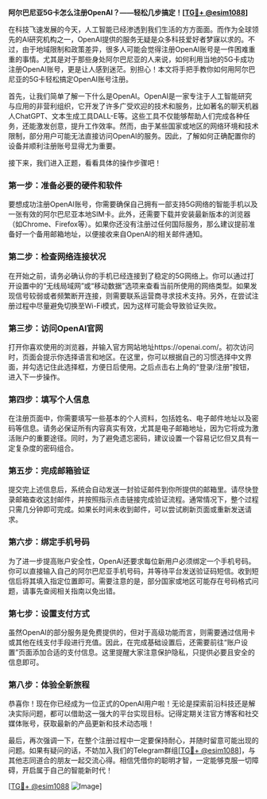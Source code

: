 **阿尔巴尼亚5G卡怎么注册OpenAI？——轻松几步搞定！[[TG💪+ @esim1088](https://t.me/s/esim1088)]**

在科技飞速发展的今天，人工智能已经渗透到我们生活的方方面面。而作为全球领先的AI研究机构之一，OpenAI提供的服务无疑是众多科技爱好者梦寐以求的。不过，由于地域限制和政策差异，很多人可能会觉得注册OpenAI账号是一件困难重重的事情。尤其是对于那些身处阿尔巴尼亚的人来说，如何利用当地的5G卡成功注册OpenAI账号，更是让人感到迷茫。别担心！本文将手把手教你如何用阿尔巴尼亚的5G卡轻松搞定OpenAI账号注册。

首先，让我们简单了解一下什么是OpenAI。OpenAI是一家专注于人工智能研究与应用的非营利组织，它开发了许多广受欢迎的技术和服务，比如著名的聊天机器人ChatGPT、文本生成工具DALL-E等。这些工具不仅能够帮助人们完成各种任务，还能激发创意，提升工作效率。然而，由于某些国家或地区的网络环境和技术限制，部分用户可能无法直接访问OpenAI的服务。因此，了解如何正确配置你的设备并顺利注册账号显得尤为重要。

接下来，我们进入正题，看看具体的操作步骤吧！

### 第一步：准备必要的硬件和软件

要想成功注册OpenAI账号，你需要确保自己拥有一部支持5G网络的智能手机以及一张有效的阿尔巴尼亚本地SIM卡。此外，还需要下载并安装最新版本的浏览器（如Chrome、Firefox等）。如果你还没有注册过任何国际服务，那么建议提前准备好一个备用邮箱地址，以便接收来自OpenAI的相关邮件通知。

### 第二步：检查网络连接状况

在开始之前，请务必确认你的手机已经连接到了稳定的5G网络上。你可以通过打开设置中的“无线局域网”或“移动数据”选项来查看当前所使用的网络类型。如果发现信号较弱或者频繁断开连接，则需要联系运营商寻求技术支持。另外，在尝试注册过程中尽量避免切换至Wi-Fi模式，因为这样可能会导致验证失败。

### 第三步：访问OpenAI官网

打开你喜欢使用的浏览器，并输入官方网站地址https://openai.com/。初次访问时，页面会提示你选择语言和地区。在这里，你可以根据自己的习惯选择中文界面，并勾选记住此选择框，方便日后使用。之后点击右上角的“登录/注册”按钮，进入下一步操作。

### 第四步：填写个人信息

在注册页面中，你需要填写一些基本的个人资料，包括姓名、电子邮件地址以及密码等信息。请务必保证所有内容真实有效，尤其是电子邮箱地址，因为它将成为激活账户的重要途径。同时，为了避免遗忘密码，建议设置一个容易记忆但又具有一定复杂度的密码组合。

### 第五步：完成邮箱验证

提交完上述信息后，系统会自动发送一封验证邮件到你所提供的邮箱里。请尽快登录邮箱查收这封邮件，并按照指示点击链接完成验证流程。通常情况下，整个过程只需几分钟即可完成。如果长时间未收到邮件，可以尝试刷新页面或重新发送请求。

### 第六步：绑定手机号码

为了进一步提高账户安全性，OpenAI还要求每位新用户必须绑定一个手机号码。你可以直接输入自己的阿尔巴尼亚手机号码，并等待平台发送验证码短信。收到短信后将其填入指定位置即可。需要注意的是，部分国家或地区可能存在号码格式问题，请事先查阅相关指南以免出错。

### 第七步：设置支付方式

虽然OpenAI的部分服务是免费提供的，但对于高级功能而言，则需要通过信用卡或其他在线支付手段进行充值。因此，在完成基础设置后，还需要前往“账户设置”页面添加合适的支付信息。这里提醒大家注意保护隐私，只提供必要且安全的信息即可。

### 第八步：体验全新旅程

恭喜你！现在你已经成为一位正式的OpenAI用户啦！无论是探索前沿科技还是解决实际问题，都可以借助这一强大的平台实现目标。记得定期关注官方博客和社交媒体账号，获取最新的产品更新和技术动态哦！

最后，再次强调一下，在整个注册过程中一定要保持耐心，并随时留意可能出现的问题。如果有疑问的话，不妨加入我们的Telegram群组[[TG💪+ @esim1088](https://t.me/s/esim1088)]，与其他志同道合的朋友一起交流心得。相信凭借你的聪明才智，一定能够克服一切障碍，开启属于自己的智能新时代！

[[TG💪+ @esim1088](https://t.me/s/esim1088) ![Image](https://i.postimg.cc/4NQfJmqS/Snipaste-2025-05-13-00-14-12.png)]